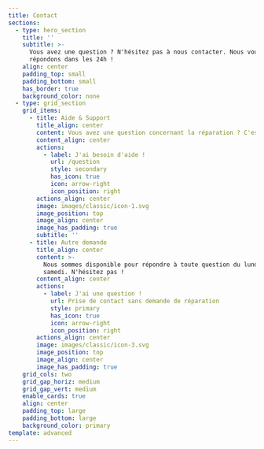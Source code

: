 ```yaml
---
title: Contact
sections:
  - type: hero_section
    title: ''
    subtitle: >-
      Vous avez une question ? N'hésitez pas à nous contacter. Nous vous
      répondons dans les 24h !
    align: center
    padding_top: small
    padding_bottom: small
    has_border: true
    background_color: none
  - type: grid_section
    grid_items:
      - title: Aide & Support
        title_align: center
        content: Vous avez une question concernant la réparation ? C'est par ici !
        content_align: center
        actions:
          - label: J'ai besoin d'aide !
            url: /question
            style: secondary
            has_icon: true
            icon: arrow-right
            icon_position: right
        actions_align: center
        image: images/classic/icon-1.svg
        image_position: top
        image_align: center
        image_has_padding: true
        subtitle: ''
      - title: Autre demande
        title_align: center
        content: >-
          Nous sommes disponible pour répondre à toute question du lundi au
          samedi. N'hésitez pas !
        content_align: center
        actions:
          - label: J'ai une question !
            url: Prise de contact sans demande de réparation
            style: primary
            has_icon: true
            icon: arrow-right
            icon_position: right
        actions_align: center
        image: images/classic/icon-3.svg
        image_position: top
        image_align: center
        image_has_padding: true
    grid_cols: two
    grid_gap_horiz: medium
    grid_gap_vert: medium
    enable_cards: true
    align: center
    padding_top: large
    padding_bottom: large
    background_color: primary
template: advanced
---
```

